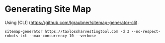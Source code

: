 # Generating Site Map

Using [CLI] (https://github.com/lgraubner/sitemap-generator-cli).

```shell
sitemap-generator https://taxlossharvestingtool.com -d 3 --no-respect-robots-txt --max-concurrency 10 --verbose
```